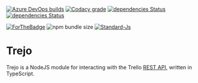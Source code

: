 [![Azure DevOps builds](https://img.shields.io/azure-devops/build/4lch4/cb2a20cf-cf1b-44d7-af19-a48ba81c477a/9?style=for-the-badge)](https://dev.azure.com/4lch4/Trejo)
[![Codacy grade](https://img.shields.io/codacy/grade/bbb6283ae13948d291092abbb600f5d5?style=for-the-badge)](https://app.codacy.com/manual/4lch4/Trejo)
[![dependencies Status](https://img.shields.io/david/4lch4/Trejo.svg?style=for-the-badge)](https://david-dm.org/4lch4/Trejo)
[![dependencies Status](https://img.shields.io/david/dev/4lch4/Trejo.svg?style=for-the-badge)](https://david-dm.org/4lch4/Trejo)

[![ForTheBadge](https://forthebadge.com/images/badges/fuck-it-ship-it.svg)](https://forthebadge.com)
![npm bundle size](https://img.shields.io/bundlephobia/min/@4lch4/trejo?style=for-the-badge)
[![Standard-Js](https://img.shields.io/badge/code_style-standard-brightgreen.svg?style=for-the-badge)](https://standardjs.com/)

# Trejo

Trejo is a NodeJS module for interacting with the Trello [REST API][0], written in TypeScript.

[0]: https://developers.trello.com/reference
